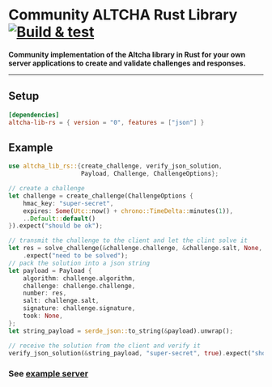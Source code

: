 # Community ALTCHA Rust Library &emsp; [![Build & test](https://github.com/jmic/altcha-lib-rs/actions/workflows/build-and-test.yml/badge.svg)](https://github.com/jmic/altcha-lib-rs/actions/workflows/build-and-test.yml)

**Community implementation of the Altcha library in Rust for your
own server applications to create and validate challenges and responses.**

---

## Setup

```toml
[dependencies]
altcha-lib-rs = { version = "0", features = ["json"] }
```

## Example

```rust
use altcha_lib_rs::{create_challenge, verify_json_solution, 
                    Payload, Challenge, ChallengeOptions};

// create a challenge
let challenge = create_challenge(ChallengeOptions {
    hmac_key: "super-secret",
    expires: Some(Utc::now() + chrono::TimeDelta::minutes(1)),
    ..Default::default()
}).expect("should be ok");

// transmit the challenge to the client and let the clint solve it
let res = solve_challenge(&challenge.challenge, &challenge.salt, None, None, 0)
    .expect("need to be solved");
// pack the solution into a json string
let payload = Payload {
    algorithm: challenge.algorithm,
    challenge: challenge.challenge,
    number: res,
    salt: challenge.salt,
    signature: challenge.signature,
    took: None,
};
let string_payload = serde_json::to_string(&payload).unwrap();

// receive the solution from the client and verify it
verify_json_solution(&string_payload, "super-secret", true).expect("should be verified");
```

### See [example server](https://github.com/jmic/altcha-lib-rs/blob/main/examples/server.rs)